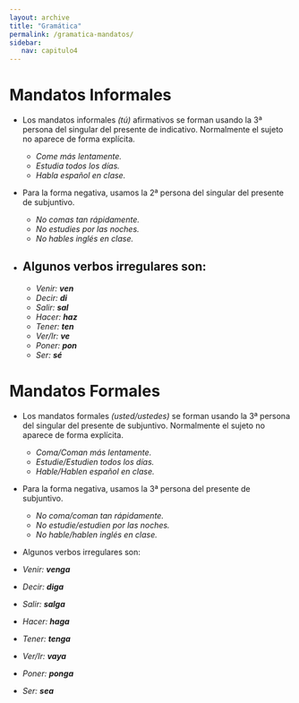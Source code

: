 ```yaml
---
layout: archive
title: "Gramática"
permalink: /gramatica-mandatos/
sidebar:
   nav: capitulo4
---
```

# Mandatos Informales
- Los mandatos informales _(tú)_ afirmativos se forman usando la 3ª persona del singular del presente de indicativo. Normalmente el sujeto no aparece de forma explícita.
  - _Come más lentamente._
  - _Estudia todos los días._
  - _Habla español en clase._

- Para la forma negativa, usamos la 2ª persona del singular del presente de subjuntivo.
  - _No comas tan rápidamente._
  - _No estudies por las noches._
  - _No hables inglés en clase._

- Algunos verbos irregulares son:  
  - 
    - _Venir: **ven**_  
    - _Decir: **di**_  
    - _Salir: **sal**_  
    - _Hacer: **haz**_  
    - _Tener: **ten**_  
    - _Ver/Ir: **ve**_  
    - _Poner: **pon**_  
    - _Ser: **sé**_  


# Mandatos Formales
- Los mandatos formales _(usted/ustedes)_ se forman usando la 3ª persona del singular del presente de subjuntivo. Normalmente el sujeto no aparece de forma explícita.
  - _Coma/Coman más lentamente._
  - _Estudie/Estudien todos los días._
  - _Hable/Hablen español en clase._

- Para la forma negativa, usamos la 3ª persona del presente de subjuntivo.
  - _No coma/coman tan rápidamente._
  - _No estudie/estudien por las noches._
  - _No hable/hablen inglés en clase._   

- Algunos verbos irregulares son:
 - _Venir: **venga**_
 - _Decir: **diga**_
 - _Salir: **salga**_
 - _Hacer: **haga**_
 - _Tener: **tenga**_
 - _Ver/Ir: **vaya**_
 - _Poner: **ponga**_
 - _Ser: **sea**_
